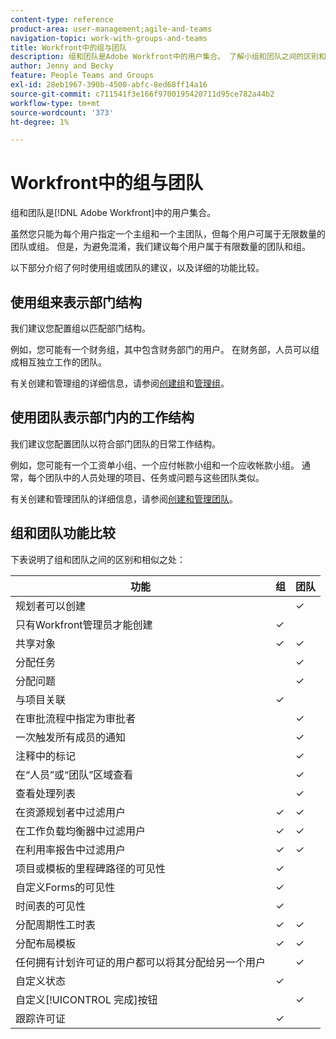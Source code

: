 ```yaml
---
content-type: reference
product-area: user-management;agile-and-teams
navigation-topic: work-with-groups-and-teams
title: Workfront中的组与团队
description: 组和团队是Adobe Workfront中的用户集合。 了解小组和团队之间的区别和相似之处。
author: Jenny and Becky
feature: People Teams and Groups
exl-id: 28eb1967-390b-4500-abfc-8ed68ff14a16
source-git-commit: c711541f3e166f9700195420711d95ce782a44b2
workflow-type: tm+mt
source-wordcount: '373'
ht-degree: 1%

---
```


# Workfront中的组与团队

<!-- Audited: 12/2023 -->

组和团队是[!DNL Adobe Workfront]中的用户集合。

虽然您只能为每个用户指定一个主组和一个主团队，但每个用户可属于无限数量的团队或组。 但是，为避免混淆，我们建议每个用户属于有限数量的团队和组。

以下部分介绍了何时使用组或团队的建议，以及详细的功能比较。

## 使用组来表示部门结构

我们建议您配置组以匹配部门结构。

例如，您可能有一个财务组，其中包含财务部门的用户。 在财务部，人员可以组成相互独立工作的团队。

有关创建和管理组的详细信息，请参阅[创建组](../../administration-and-setup/manage-groups/create-and-manage-groups/create-a-group.md)和[管理组](../../administration-and-setup/manage-groups/create-and-manage-groups/manage-a-group.md)。

## 使用团队表示部门内的工作结构

我们建议您配置团队以符合部门团队的日常工作结构。

例如，您可能有一个工资单小组、一个应付帐款小组和一个应收帐款小组。 通常，每个团队中的人员处理的项目、任务或问题与这些团队类似。

有关创建和管理团队的详细信息，请参阅[创建和管理团队](../../people-teams-and-groups/create-and-manage-teams/create-and-mange-teams.md)。

## 组和团队功能比较

下表说明了组和团队之间的区别和相似之处：

| **功能** | **组** | **团队** |
|---|---|---|
| 规划者可以创建 |  | ✓ |
| 只有Workfront管理员才能创建 | ✓ |  |
| 共享对象 | ✓ | ✓ |
| 分配任务 |  | ✓ |
| 分配问题 |  | ✓ |
| 与项目关联 | ✓ |  |
| 在审批流程中指定为审批者 |  | ✓ |
| 一次触发所有成员的通知 |  | ✓ |
| 注释中的标记 |  | ✓ |
| 在“人员”或“团队”区域查看 |  | ✓ |
| 查看处理列表 |  | ✓ |
| 在资源规划者中过滤用户 | ✓ | ✓ |
| 在工作负载均衡器中过滤用户 | ✓ | ✓ |
| 在利用率报告中过滤用户 | ✓ | ✓ |
| 项目或模板的里程碑路径的可见性 | ✓ |  |
| 自定义Forms的可见性 | ✓ |  |
| 时间表的可见性 | ✓ |  |
| 分配周期性工时表 | ✓ | ✓ |
| 分配布局模板 | ✓ | ✓ |
| 任何拥有计划许可证的用户都可以将其分配给另一个用户 |  | ✓ |
| 自定义状态 | ✓ |  |
| 自定义[!UICONTROL 完成]按钮 |  | ✓ |
| 跟踪许可证 | ✓ |  |
